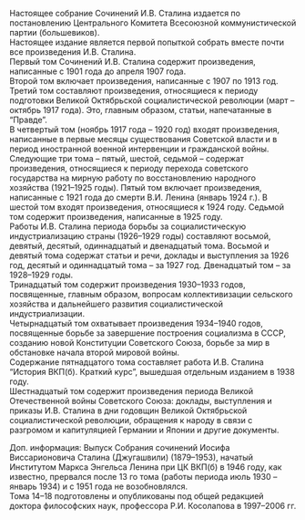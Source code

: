 Настоящее собрание Сочинений И.В. Сталина издается по постановлению Центрального Комитета Всесоюзной коммунистической партии (большевиков).  
Настоящее издание является первой попыткой собрать вместе почти все произведения И.В. Сталина.  
Первый том Сочинений И.В. Сталина содержит произведения, написанные с 1901 года до апреля 1907 года.  
Второй том включает произведения, написанные с 1907 по 1913 год.  
Третий том составляют произведения, относящиеся к периоду подготовки Великой Октябрьской социалистической революции (март – октябрь 1917 года). Это, главным образом, статьи, напечатанные в “Правде”.  
В четвертый том (ноябрь 1917 года – 1920 год) входят произведения, написанные в первые месяцы существования Советской власти и в период иностранной военной интервенции и гражданской войны.  
Следующие три тома – пятый, шестой, седьмой – содержат произведения, относящиеся к периоду перехода советского государства на мирную работу по восстановлению народного хозяйства (1921–1925 годы). Пятый том включает произведения, написанные с 1921 года до смерти В.И. Ленина (январь 1924 г.). В шестой том входят произведения, относящиеся к 1924 году. Седьмой том содержит произведения, написанные в 1925 году.  
Работы И.В. Сталина периода борьбы за социалистическую индустриализацию страны (1926–1929 годы) составляют восьмой, девятый, десятый, одиннадцатый и двенадцатый тома. Восьмой и девятый тома содержат статьи и речи, доклады и выступления за 1926 год, десятый и одиннадцатый тома – за 1927 год. Двенадцатый том – за 1928–1929 годы.  
Тринадцатый том содержит произведения 1930–1933 годов, посвященные, главным образом, вопросам коллективизации сельского хозяйства и дальнейшего развития социалистической индустриализации.  
Четырнадцатый том охватывает произведения 1934–1940 годов, посвященные борьбе за завершение построения социализма в СССР, созданию новой Конституции Советского Союза, борьбе за мир в обстановке начала второй мировой войны.  
Содержание пятнадцатого тома составляет работа И.В. Сталина “История ВКП(б). Краткий курс”, вышедшая отдельным изданием в 1938 году.  
Шестнадцатый том содержит произведения периода Великой Отечественной войны Советского Союза: доклады, выступления и приказы И.В. Сталина в дни годовщин Великой Октябрьской социалистической революции, обращения к народу в связи с разгромом и капитуляцией Германии и Японии и другие документы.  

Доп. информация: Выпуск Собрания сочинений Иосифа Виссарионовича Сталина (Джугашвили) (1879–1953), начатый Институтом Маркса Энгельса Ленина при ЦК ВКП(б) в 1946 году, как известно, прервался после 13 го тома (работы периода июль 1930 – январь 1934) и с 1951 года не возобновлялся.  
Тома 14–18 подготовлены и опубликованы под общей редакцией доктора философских наук, профессора Р.И. Косолапова в 1997–2006 гг.